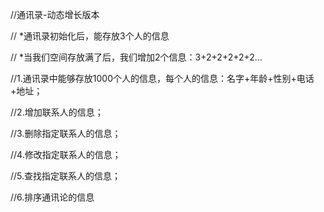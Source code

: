 //通讯录-动态增长版本

// *通讯录初始化后，能存放3个人的信息

// *当我们空间存放满了后，我们增加2个信息：3+2+2+2+2+2...


//1.通讯录中能够存放1000个人的信息，每个人的信息：名字+年龄+性别+电话+地址；

//2.增加联系人的信息；

//3.删除指定联系人的信息；

//4.修改指定联系人的信息；

//5.查找指定联系人的信息；

//6.排序通讯论的信息
